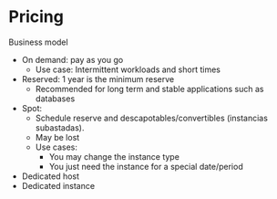 # Pricing

Business model
- On demand: pay as you go
    - Use case: Intermittent workloads and short times
- Reserved: 1 year is the minimum reserve
    - Recommended for long term and stable applications such as databases
- Spot:
    - Schedule reserve and descapotables/convertibles (instancias subastadas).
    - May be lost
    - Use cases:
        - You may change the instance type
        - You just need the instance for a special date/period
- Dedicated host
- Dedicated instance